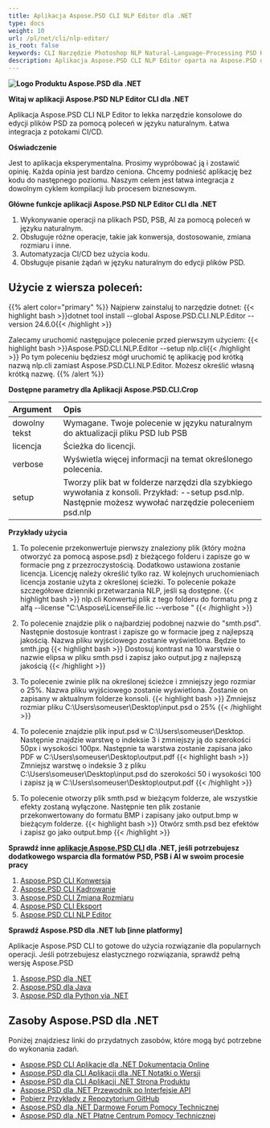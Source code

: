 ```yaml
---
title: Aplikacja Aspose.PSD CLI NLP Editor dla .NET
type: docs
weight: 10
url: /pl/net/cli/nlp-editor/
is_root: false
keywords: CLI Narzędzie Photoshop NLP Natural-Language-Processing PSD Konsola Biblioteka C# API PSD
description: Aplikacja Aspose.PSD CLI NLP Editor oparta na Aspose.PSD dla formatów plików PSD, PSB i AI. Automatyzacja CI/CD bez kodu. Obsługuje przetwarzanie języka naturalnego do edycji plików PSD. Wystarczy napisać żądanie w języku naturalnym, aby wykonać różne operacje takie jak konwersja, dostosowanie, zmiana rozmiaru i inne. Nie wymaga instalacji programu Adobe Photoshop ani Adobe Illustrator, może być uruchamiany z konsoli bez dodatkowego kodu.
---
```


**![Logo Produktu Aspose.PSD dla .NET](home_1.png)**

**Witaj w aplikacji Aspose.PSD NLP Editor CLI dla .NET**

Aplikacja Aspose.PSD CLI NLP Editor to lekka narzędzie konsolowe do edycji plików PSD za pomocą poleceń w języku naturalnym. Łatwa integracja z potokami CI/CD.

**Oświadczenie**

Jest to aplikacja eksperymentalna. Prosimy wypróbować ją i zostawić opinię. Każda opinia jest bardzo ceniona. Chcemy podnieść aplikację bez kodu do następnego poziomu. Naszym celem jest łatwa integracja z dowolnym cyklem kompilacji lub procesem biznesowym.

**Główne funkcje aplikacji Aspose.PSD NLP Editor CLI dla .NET**

1. Wykonywanie operacji na plikach PSD, PSB, AI za pomocą poleceń w języku naturalnym.
2. Obsługuje różne operacje, takie jak konwersja, dostosowanie, zmiana rozmiaru i inne.
3. Automatyzacja CI/CD bez użycia kodu.
4. Obsługuje pisanie żądań w języku naturalnym do edycji plików PSD.

## **Użycie z wiersza poleceń:**

{{% alert color="primary" %}}
Najpierw zainstaluj to narzędzie dotnet:
{{< highlight bash >}}dotnet tool install --global Aspose.PSD.CLI.NLP.Editor --version 24.6.0{{< /highlight >}}

Zalecamy uruchomić następujące polecenie przed pierwszym użyciem:
{{< highlight bash >}}Aspose.PSD.CLI.NLP.Editor --setup nlp.cli{{< /highlight >}}
Po tym poleceniu będziesz mógł uruchomić tę aplikację pod krótką nazwą nlp.cli zamiast Aspose.PSD.CLI.NLP.Editor. Możesz określić własną krótką nazwę.
{{% /alert %}}

**Dostępne parametry dla Aplikacji Aspose.PSD.CLI.Crop**

| **Argument** | **Opis**                         |
|:-------------|:----------------------------------------|
| dowolny tekst     | Wymagane. Twoje polecenie w języku naturalnym do aktualizacji pliku PSD lub PSB      |
| licencja      | Ścieżka do licencji.                    |
| verbose      | Wyświetla więcej informacji na temat określonego polecenia. |
| setup        | Tworzy plik bat w folderze narzędzi dla szybkiego wywołania z konsoli. Przykład: --setup psd.nlp. Następnie możesz wywołać narzędzie poleceniem psd.nlp |


**Przykłady użycia**

1. To polecenie przekonwertuje pierwszy znaleziony plik (który można otworzyć za pomocą aspose.psd) z bieżącego folderu i zapisze go w formacie png z przezroczystością. Dodatkowo ustawiona zostanie licencja. Licencję należy określić tylko raz. W kolejnych uruchomieniach licencja zostanie użyta z określonej ścieżki. To polecenie pokaże szczegółowe dzienniki przetwarzania NLP, jeśli są dostępne.
{{< highlight bash >}}
  nlp.cli Konwertuj plik z tego folderu do formatu png z alfą --license "C:\Aspose\LicenseFile.lic --verbose "
{{< /highlight >}}

2. To polecenie znajdzie plik o najbardziej podobnej nazwie do "smth.psd". Następnie dostosuje kontrast i zapisze go w formacie jpeg z najlepszą jakością. Nazwa pliku wyjściowego zostanie wyświetlona. Będzie to smth.jpg
{{< highlight bash >}}
Dostosuj kontrast na 10 warstwie o nazwie elipsa w pliku smth.psd i zapisz jako output.jpg z najlepszą jakością
{{< /highlight >}}

3. To polecenie zwinie plik na określonej ścieżce i zmniejszy jego rozmiar o 25%. Nazwa pliku wyjściowego zostanie wyświetlona. Zostanie on zapisany w aktualnym folderze konsoli.
{{< highlight bash >}}
Zmniejsz rozmiar pliku C:\Users\someuser\Desktop\input.psd o 25%
{{< /highlight >}}

4. To polecenie znajdzie plik input.psd w C:\Users\someuser\Desktop\. Następnie znajdzie warstwę o indeksie 3 i zmniejszy ją do szerokości 50px i wysokości 100px. Następnie ta warstwa zostanie zapisana jako PDF w C:\Users\someuser\Desktop\output.pdf
{{< highlight bash >}}
Zmniejsz warstwę o indeksie 3 z pliku C:\Users\someuser\Desktop\input.psd do szerokości 50 i wysokości 100 i zapisz ją w C:\Users\someuser\Desktop\output.pdf
{{< /highlight >}}

5. To polecenie otworzy plik smth.psd w bieżącym folderze, ale wszystkie efekty zostaną wyłączone. Następnie ten plik zostanie przekonwertowany do formatu BMP i zapisany jako output.bmp w bieżącym folderze.
{{< highlight bash >}}
Otwórz smth.psd bez efektów i zapisz go jako output.bmp
{{< /highlight >}}

**Sprawdź inne [aplikacje Aspose.PSD CLI](https://docs.aspose.com/psd/net/cli) dla .NET, jeśli potrzebujesz dodatkowego wsparcia dla formatów PSD, PSB i AI w swoim procesie pracy**

1. [Aspose.PSD CLI Konwersja](/psd/pl/net/cli/convert)
2. [Aspose.PSD CLI Kadrowanie](/psd/pl/net/cli/crop)
3. [Aspose.PSD CLI Zmiana Rozmiaru](/psd/pl/net/cli/resize)
4. [Aspose.PSD CLI Eksport](/psd/pl/net/cli/export)
5. [Aspose.PSD CLI NLP Editor](/psd/pl/net/cli/nlp-editor)

**Sprawdź Aspose.PSD dla .NET lub [inne platformy]**

Aplikacje Aspose.PSD CLI to gotowe do użycia rozwiązanie dla popularnych operacji. Jeśli potrzebujesz elastycznego rozwiązania, sprawdź pełną wersję Aspose.PSD

1. [Aspose.PSD dla .NET](https://releases.aspose.com/psd/net/)
2. [Aspose.PSD dla Java](https://releases.aspose.com/psd/java/) 
3. [Aspose.PSD dla Python via .NET](https://releases.aspose.com/psd/python-net/)

## **Zasoby Aspose.PSD dla .NET**

Poniżej znajdziesz linki do przydatnych zasobów, które mogą być potrzebne do wykonania zadań.

- [Aspose.PSD CLI Aplikacje dla .NET Dokumentacja Online](/psd/pl/net/cli/conversion)
- [Aspose.PSD dla CLI Aplikacji dla .NET Notatki o Wersji](/psd/pl/net/cli/conversion/release-notes/)
- [Aspose.PSD dla CLI Aplikacji .NET Strona Produktu](https://products.aspose.com/psd/net/cli)
- [Aspose.PSD dla .NET Przewodnik po Interfejsie API](https://reference.aspose.com/net/psd)
- [Pobierz Przykłady z Repozytorium GitHub](https://github.com/aspose-psd/CLI-Applications)
- [Aspose.PSD dla .NET Darmowe Forum Pomocy Technicznej](https://forum.aspose.com/c/psd)
- [Aspose.PSD dla .NET Płatne Centrum Pomocy Technicznej](https://helpdesk.aspose.com/)
